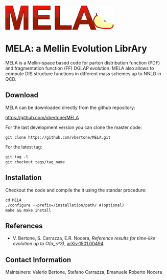 ![alt text](https://raw.githubusercontent.com/vbertone/mela/master/logos/logomela.png "Logo MELA")

# MELA: a Mellin Evolution LibrAry

MELA is a Mellin-space based code for parton distribution function
(PDF) and fragmentation function (FF) DGLAP evolution.
MELA also allows to compute DIS structure functions in
different mass schemes up to NNLO in QCD.

## Download

MELA can be downloaded directly from the github repository:

https://github.com/vbertone/MELA

For the last development version you can clone the master code:

```Shell
git clone https://github.com/vbertone/MELA.git
```

For the latest tag:

```Shell
git tag -l
git checkout tags/tag_name
```

## Installation 

Checkout the code and compile the it using the
standar procedure:

```Shell
cd MELA
./configure --prefix=/installation/path/ #(optional)
make && make install
```

## References

- V. Bertone, S. Carrazza, E.R. Nocera, *Reference results for time-like evolution up to O(α_s^3)*, [arXiv:1501.00494](http://arxiv.org/abs/1501.00494)

## Contact Information

Maintainers: Valerio Bertone, Stefano Carrazza, Emanuele Roberto Nocera


